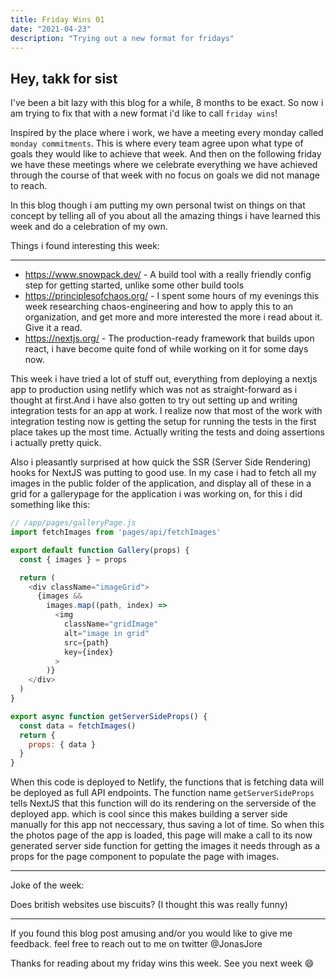```yaml
---
title: Friday Wins 01
date: "2021-04-23"
description: "Trying out a new format for fridays"
---
```


## Hey, takk for sist

I've been a bit lazy with this blog for a while, 8 months to be exact.
So now i am trying to fix that with a new format i'd like to call `friday wins`!

Inspired by the place where i work, we have a meeting every monday called `monday commitments`.
This is where every team agree upon what type of goals they would like to achieve that week. And then on the following friday
we have these meetings where we celebrate everything we have achieved through the course of that week with no focus on goals we did not manage to reach.

In this blog though i am putting my own personal twist on things on that concept by telling all of you about all the amazing things i have learned this week and do a celebration of my own.

Things i found interesting this week:

---

* <https://www.snowpack.dev/> - A build tool with a really friendly config step for getting started, unlike some other build tools
* <https://principlesofchaos.org/> - I spent some hours of my evenings this week researching chaos-engineering and how to apply this to an organization, and get more and more interested the more i read about it. Give it a read.
* <https://nextjs.org/> - The production-ready framework that builds upon react, i have become quite fond of while working on it for some days now.


This week i have tried a lot of stuff out, everything from deploying a nextjs app to production using netlify which was not as straight-forward as i thought at first.And i have also gotten to try out setting up and writing integration tests for an app at work. I realize now that most of the work with integration testing now is getting the setup for running the tests in the first place takes up the most time. Actually writing the tests and doing assertions i actually pretty quick.

Also i pleasantly surprised at how quick the SSR (Server Side Rendering) hooks for NextJS was putting to good use.
In my case i had to fetch all my images in the public folder of the application, and display all of these in a grid for a gallerypage for the application i was working on, for this i did something like this:

```js
// /app/pages/galleryPage.js
import fetchImages from 'pages/api/fetchImages'

export default function Gallery(props) {
  const { images } = props

  return (
    <div className="imageGrid">
      {images && 
        images.map((path, index) =>
          <img
            className="gridImage"
            alt="image in grid"
            src={path}
            key={index}
          >
        )}
    </div>
  )
}

export async function getServerSideProps() {
  const data = fetchImages()
  return {
    props: { data }
  }
}
```

When this code is deployed to Netlify, the functions that is fetching data will be deployed as full API endpoints.
The function name `getServerSideProps` tells NextJS that this function will do its rendering on the serverside of the deployed app.
which is cool since this makes building a server side manually for this app not neccessary, thus saving a lot of time.
So when this the photos page of the app is loaded,
this page will make a call to its now generated server side function for getting the images it needs through as a props for the page component to populate the page with images.

---
Joke of the week:

Does british websites use biscuits? (I thought this was really funny)

---

If you found this blog post amusing and/or you would like to give me feedback.
feel free to reach out to me on twitter @JonasJore

Thanks for reading about my friday wins this week. See you next week 😄
